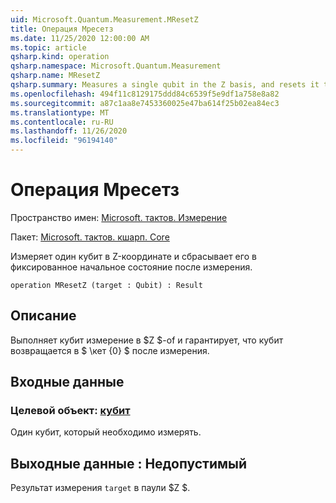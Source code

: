 ```yaml
---
uid: Microsoft.Quantum.Measurement.MResetZ
title: Операция Мресетз
ms.date: 11/25/2020 12:00:00 AM
ms.topic: article
qsharp.kind: operation
qsharp.namespace: Microsoft.Quantum.Measurement
qsharp.name: MResetZ
qsharp.summary: Measures a single qubit in the Z basis, and resets it to a fixed initial state following the measurement.
ms.openlocfilehash: 494f11c8129175ddd84c6539f5e9df1a758e8a82
ms.sourcegitcommit: a87c1aa8e7453360025e47ba614f25b02ea84ec3
ms.translationtype: MT
ms.contentlocale: ru-RU
ms.lasthandoff: 11/26/2020
ms.locfileid: "96194140"
---
```

# <a name="mresetz-operation"></a>Операция Мресетз

Пространство имен: [Microsoft. тактов. Измерение](xref:Microsoft.Quantum.Measurement)

Пакет: [Microsoft. тактов. кшарп. Core](https://nuget.org/packages/Microsoft.Quantum.QSharp.Core)


Измеряет один кубит в Z-координате и сбрасывает его в фиксированное начальное состояние после измерения.

```qsharp
operation MResetZ (target : Qubit) : Result
```


## <a name="description"></a>Описание

Выполняет кубит измерение в $Z $-of и гарантирует, что кубит возвращается в $ \кет {0} $ после измерения.

## <a name="input"></a>Входные данные

### <a name="target--qubit"></a>Целевой объект: [кубит](xref:microsoft.quantum.lang-ref.qubit)

Один кубит, который необходимо измерять.



## <a name="output--__invalidresult__"></a>Выходные данные __: <Result> Недопустимый__

Результат измерения `target` в паули $Z $.